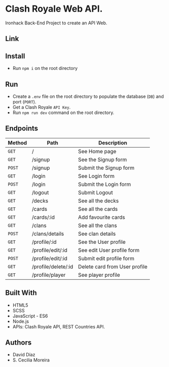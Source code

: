 # Clash Royale Web API.

Ironhack Back-End Project to create an API Web.

## Link


## Install

- Run `npm i` on the root directory

## Run

- Create a `.env` file on the root directory to populate the database (`DB`) and port (`PORT`).
- Get a Clash Royale `API Key`.
- Run `npm run dev` command on the root directory.

## Endpoints

| Method | Path   | Description |
| ------ | ------ | ----------- |
| `GET` | / | See Home page |
| `GET` | /signup | See the Signup form |
| `POST` | /signup | Submit the Signup form |
| `GET` | /login | See Login form |
| `POST` | /login | Submit the Login form |
| `GET` | /logout | Submit Logout |
| `GET` | /decks | See all the decks |
| `GET` | /cards | See all the cards |
| `GET` | /cards/:id | Add favourite cards |
| `GET` | /clans | See all the clans |
| `POST` | /clans/details | See clan details |
| `GET` | /profile/:id | See the User profile |
| `GET` | /profile/edit/:id | See edit User profile form |
| `POST` | /profile/edit/:id| Submit edit profile form |
| `GET` | /profile/delete/:id | Delete card from User profile |
| `GET` | /profile/player | See player profile |

## Built With

- HTML5
- SCSS
- JavaScript - ES6
- Node.js
- APIs: Clash Royale API, REST Countries API.

## Authors

- David Díaz
- S. Cecilia Moreira






